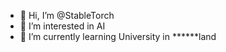 - 👋 Hi, I’m @StableTorch
- 👀 I’m interested in AI
- 🌱 I’m currently learning University in ******land

<!---
StableTorch/StableTorch is a ✨ special ✨ repository because its `README.md` (this file) appears on your GitHub profile.
You can click the Preview link to take a look at your changes.
--->
